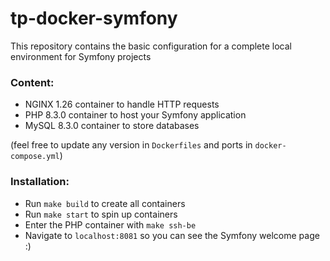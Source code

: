 # tp-docker-symfony

This repository contains the basic configuration for a complete local environment for Symfony projects

### Content:
- NGINX 1.26 container to handle HTTP requests
- PHP 8.3.0 container to host your Symfony application
- MySQL 8.3.0 container to store databases

(feel free to update any version in `Dockerfiles` and ports in `docker-compose.yml`)

### Installation:
- Run `make build` to create all containers 
- Run `make start` to spin up containers
- Enter the PHP container with `make ssh-be`
- Navigate to `localhost:8081` so you can see the Symfony welcome page :)

